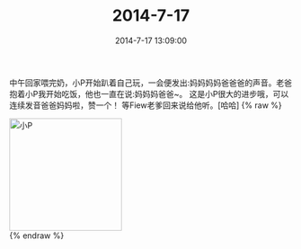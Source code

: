 ﻿---
title: "2014-7-17"
date: 2014-7-17 13:09:00
tags:
categories: 妈妈
---
中午回家喂完奶，小P开始趴着自己玩，一会便发出:妈妈妈妈爸爸爸的声音。老爸抱着小P我开始吃饭，他也一直在说:妈妈妈爸爸~。
这是小P很大的进步哦，可以连续发音爸爸妈妈啦，赞一个！
等Fiew老爹回来说给他听。[哈哈]
{% raw %}
<div style="width:500 px">
<div style="float:left; width:100 px"><img src="/images/微信图片_20171010155512.jpg" width="200" alt="小P"></div>
<div style="clear:both"></div>
</div>
{% endraw %}